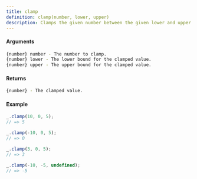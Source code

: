 ```yaml
---
title: clamp
definition: clamp(number, lower, upper)
description: Clamps the given number between the given lower and upper bounds.
---
```



#### Arguments


```bash
{number} number - The number to clamp.
{number} lower - The lower bound for the clamped value.
{number} upper - The upper bound for the clamped value.
```


#### Returns


```bash
{number} - The clamped value.
```


#### Example


```ts
_.clamp(10, 0, 5);
// => 5

_.clamp(-10, 0, 5);
// => 0

_.clamp(3, 0, 5);
// => 3

_.clamp(-10, -5, undefined);
// => -5
```